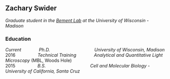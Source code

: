 ## Zachary Swider
_Graduate student in the [Bement Lab](https://bement.cellimaging.wisc.edu/) at the University of Wisconsin - Madison_

### Education
_Current_    *Ph.D.          University of Wisconsin, Madison*  
2016     *Technical Training    Analytical and Quantitative Light Microscopy* (MBL, Woods Hole)  
2015     *B.S.          Cell and Molecular Biology - University of California, Santa Cruz*  
